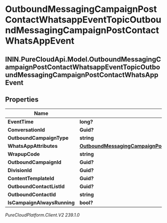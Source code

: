 # OutboundMessagingCampaignPostContactWhatsappEventTopicOutboundMessagingCampaignPostContactWhatsAppEvent

## ININ.PureCloudApi.Model.OutboundMessagingCampaignPostContactWhatsappEventTopicOutboundMessagingCampaignPostContactWhatsAppEvent

## Properties

|Name | Type | Description | Notes|
|------------ | ------------- | ------------- | -------------|
| **EventTime** | **long?** |  | [optional] |
| **ConversationId** | **Guid?** |  | [optional] |
| **OutboundCampaignType** | **string** |  | [optional] |
| **WhatsAppAttributes** | [**OutboundMessagingCampaignPostContactWhatsappEventTopicWhatsAppAttributes**](OutboundMessagingCampaignPostContactWhatsappEventTopicWhatsAppAttributes) |  | [optional] |
| **WrapupCode** | **string** |  | [optional] |
| **OutboundCampaignId** | **Guid?** |  | [optional] |
| **DivisionId** | **Guid?** |  | [optional] |
| **ContentTemplateId** | **Guid?** |  | [optional] |
| **OutboundContactListId** | **Guid?** |  | [optional] |
| **OutboundContactId** | **string** |  | [optional] |
| **IsCampaignAlwaysRunning** | **bool?** |  | [optional] |



_PureCloudPlatform.Client.V2 239.1.0_
